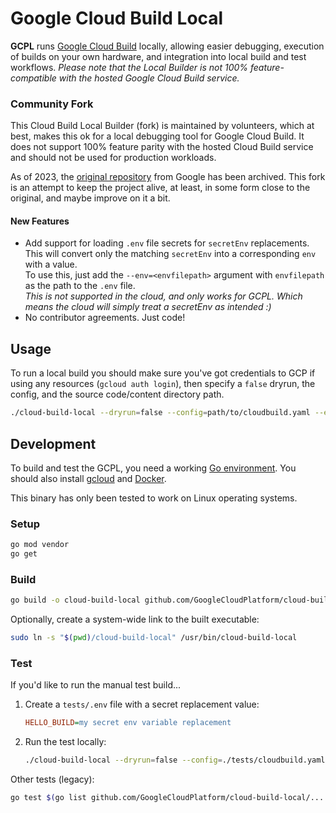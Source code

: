 # Google Cloud Build Local
**GCPL** runs [Google Cloud Build](https://cloud.google.com/cloud-build/) locally, allowing easier debugging,
execution of builds on your own hardware, and integration into local build and test workflows. *Please note that the 
Local Builder is not 100% feature-compatible with the hosted Google Cloud Build service.*


### Community Fork
This Cloud Build Local Builder (fork) is maintained by volunteers, which at best, makes this ok for a local debugging
tool for Google Cloud Build. It does not support 100% feature parity with the hosted Cloud Build service and should
not be used for production workloads. 

As of 2023, the [original repository](https://github.com/GoogleCloudPlatform/cloud-build-local) from 
Google has been archived. This fork is an attempt to keep the project alive, at least, in some form close to the
original, and maybe improve on it a bit.

#### New Features
- Add support for loading `.env` file secrets for `secretEnv` replacements.    
  This will convert only the matching `secretEnv` into a corresponding `env` with a value.    
  To use this, just add the `--env=<envfilepath>` argument with `envfilepath` as the path to the `.env` file.    
  *This is not supported in the cloud, and only works for GCPL. Which means the cloud will simply treat a secretEnv as
  intended :)*
- No contributor agreements. Just code!

## Usage
To run a local build you should make sure you've got credentials to GCP if using any resources (`gcloud auth login`),
then specify a `false` dryrun, the config, and the source code/content directory path.

```sh
./cloud-build-local --dryrun=false --config=path/to/cloudbuild.yaml --env=/path/to/.env path/to/code
```

## Development
To build and test the GCPL, you need a working
[Go environment](https://golang.org/doc/install). You should also install
[gcloud](https://cloud.google.com/sdk/docs/quickstarts) and
[Docker](https://www.docker.com/).

This binary has only been tested to work on Linux operating systems.

### Setup
```sh
go mod vendor
go get
```

### Build
```sh
go build -o cloud-build-local github.com/GoogleCloudPlatform/cloud-build-local
```

Optionally, create a system-wide link to the built executable:
```sh
sudo ln -s "$(pwd)/cloud-build-local" /usr/bin/cloud-build-local
```

### Test
If you'd like to run the manual test build...
1. Create a `tests/.env` file with a secret replacement value:
   ```ini
   HELLO_BUILD=my secret env variable replacement
   ```
2. Run the test locally:
   ```sh
   ./cloud-build-local --dryrun=false --config=./tests/cloudbuild.yaml --env=./tests/.env ./tests/src
   ```

Other tests (legacy):
```sh
go test $(go list github.com/GoogleCloudPlatform/cloud-build-local/... | grep -v vendor)
```